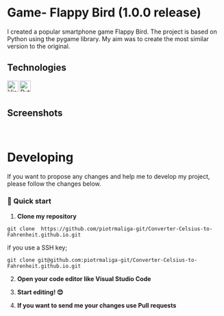 # Game- Flappy Bird (1.0.0 release)
I created a popular smartphone game Flappy Bird. The project is based on Python using the pygame library. My aim was to create the most similar version to the original.

## Technologies
<img align="left" alt="Visual Studio Code" width="26px" src="https://img.icons8.com/color/48/000000/visual-studio-code-2019.png" />

<img align="left" alt="Python" width="26px" src="https://img.icons8.com/color/48/000000/python--v1.png" />

<br/>
<br/>

## Screenshots
<img src="https://raw.githubusercontent.com/piotrmaliga-git/Game-Flappy-Bird/master/screenshots/screen1.png" alt="">

<img src="https://raw.githubusercontent.com/piotrmaliga-git/Game-Flappy-Bird/master/screenshots/screen2.png" alt="">

<img src="https://raw.githubusercontent.com/piotrmaliga-git/Game-Flappy-Bird/master/screenshots/screen3.png" alt="">

<img src="https://raw.githubusercontent.com/piotrmaliga-git/Game-Flappy-Bird/master/screenshots/screen4.png" alt="">

# Developing
If you want to propose any changes and help me to develop my project, please follow the changes below.

### 🚀 Quick start

1.  **Clone my repository**

```
git clone  https://github.com/piotrmaliga-git/Converter-Celsius-to-Fahrenheit.github.io.git
```
if you use a SSH key;

```
git clone git@github.com:piotrmaliga-git/Converter-Celsius-to-Fahrenheit.github.io.git
```

2. **Open your code editor like Visual Studio Code**

3. **Start editing! 😊**

4. **If you want to send me your changes use Pull requests**